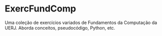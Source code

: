 # ExercFundComp

Uma coleção de exercícios variados de Fundamentos da Computação da UERJ. Aborda conceitos, pseudocódigo, Python, etc.
